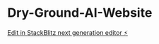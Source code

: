 # Dry-Ground-AI-Website

[Edit in StackBlitz next generation editor ⚡️](https://stackblitz.com/~/github.com/keith-ross/Dry-Ground-AI-Website)